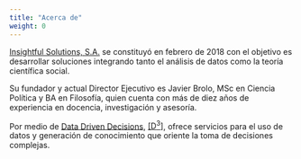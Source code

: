 ```yaml
---
title: "Acerca de"
weight: 0
---
```


[Insightful Solutions, S.A.](/) se constituyó en febrero de 2018 con el objetivo es desarrollar soluciones integrando tanto el análisis de datos como la teoría científica social. 

Su fundador y actual Director Ejecutivo es Javier Brolo, MSc en Ciencia Política y BA en Filosofía, quien cuenta con más de diez años de experiencia en docencia, investigación y asesoría. 

Por medio de [Data Driven Decisions](https://d3.insightful-s.com/), [[D<sup>3</sup>]](https://d3.insightful-s.com/), ofrece servicios para el uso de datos y generación de conocimiento que oriente la toma de decisiones complejas.
